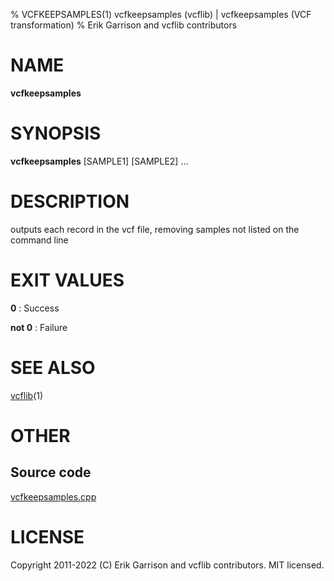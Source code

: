 % VCFKEEPSAMPLES(1) vcfkeepsamples (vcflib) | vcfkeepsamples (VCF transformation)
% Erik Garrison and vcflib contributors

# NAME

**vcfkeepsamples**

# SYNOPSIS

**vcfkeepsamples** <vcf file> [SAMPLE1] [SAMPLE2] ...

# DESCRIPTION

outputs each record in the vcf file, removing samples not listed on the command line





# EXIT VALUES

**0**
: Success

**not 0**
: Failure

# SEE ALSO



[vcflib](./vcflib.md)(1)



# OTHER

## Source code

[vcfkeepsamples.cpp](https://github.com/vcflib/vcflib/blob/master/src/vcfkeepsamples.cpp)

# LICENSE

Copyright 2011-2022 (C) Erik Garrison and vcflib contributors. MIT licensed.

<!--
  Created with ./scripts/bin2md.rb scripts/bin2md-template.erb
-->
